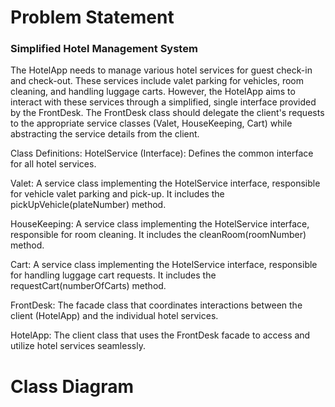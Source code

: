 # Problem Statement
### Simplified Hotel Management System
The HotelApp needs to manage various hotel services for guest check-in and check-out. These services include valet parking for vehicles, room cleaning, and handling luggage carts. However, the HotelApp aims to interact with these services through a simplified, single interface provided by the FrontDesk. The FrontDesk class should delegate the client's requests to the appropriate service classes (Valet, HouseKeeping, Cart) while abstracting the service details from the client.

Class Definitions:
  HotelService (Interface): Defines the common interface for all hotel services.

  Valet: A service class implementing the HotelService interface, responsible for vehicle valet parking and pick-up. It includes the pickUpVehicle(plateNumber) method.

  HouseKeeping: A service class implementing the HotelService interface, responsible for room cleaning. It includes the cleanRoom(roomNumber) method.

  Cart: A service class implementing the HotelService interface, responsible for handling luggage cart requests. It includes the requestCart(numberOfCarts) method.

  FrontDesk: The facade class that coordinates interactions between the client (HotelApp) and the individual hotel services.

  HotelApp: The client class that uses the FrontDesk facade to access and utilize hotel services seamlessly.

# Class Diagram
